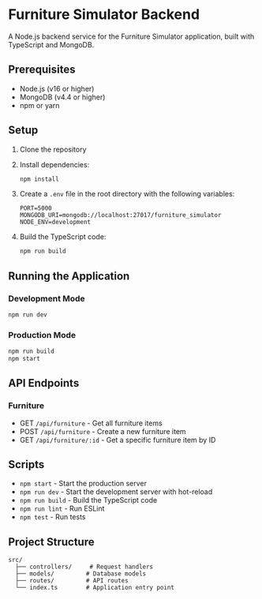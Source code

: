 # Furniture Simulator Backend

A Node.js backend service for the Furniture Simulator application, built with TypeScript and MongoDB.

## Prerequisites

- Node.js (v16 or higher)
- MongoDB (v4.4 or higher)
- npm or yarn

## Setup

1. Clone the repository
2. Install dependencies:

   ```bash
   npm install
   ```

3. Create a `.env` file in the root directory with the following variables:

   ```
   PORT=5000
   MONGODB_URI=mongodb://localhost:27017/furniture_simulator
   NODE_ENV=development
   ```

4. Build the TypeScript code:
   ```bash
   npm run build
   ```

## Running the Application

### Development Mode

```bash
npm run dev
```

### Production Mode

```bash
npm run build
npm start
```

## API Endpoints

### Furniture

- GET `/api/furniture` - Get all furniture items
- POST `/api/furniture` - Create a new furniture item
- GET `/api/furniture/:id` - Get a specific furniture item by ID

## Scripts

- `npm start` - Start the production server
- `npm run dev` - Start the development server with hot-reload
- `npm run build` - Build the TypeScript code
- `npm run lint` - Run ESLint
- `npm test` - Run tests

## Project Structure

```
src/
  ├── controllers/     # Request handlers
  ├── models/         # Database models
  ├── routes/         # API routes
  └── index.ts        # Application entry point
```

